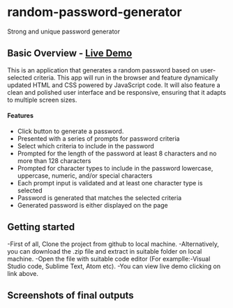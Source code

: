# random-password-generator
Strong and unique  password generator



## Basic Overview - [Live Demo](https://marasinipradeep.github.io/random-password-generator/.)

This is  an application that generates a random password based on user-selected criteria. This app will run in the browser and feature dynamically updated HTML and CSS powered by JavaScript code. It will also feature a clean and polished user interface and be responsive, ensuring that it adapts to multiple screen sizes.

#### Features

 - Click button to generate a password.
 - Presented with a series of prompts for password criteria
 - Select which criteria to include in the password
 - Prompted for the length of the password at least 8 characters and no more than    128  characters
 - Prompted for character types to include in the password lowercase, uppercase, numeric, and/or special characters
 - Each prompt input is validated and at least one character type is selected
 - Password is generated that matches the selected criteria
 - Generated password is either displayed on the page


 ## Getting started

-First of all, Clone the project from github to local machine.
-Alternatively, you can download the .zip file and extract in suitable folder on local machine. 
-Open the file with suitable code editor (For examplle:-Visual Studio code, Sublime Text, Atom etc).
-You can view live demo clicking on link above.

## Screenshots of final outputs

